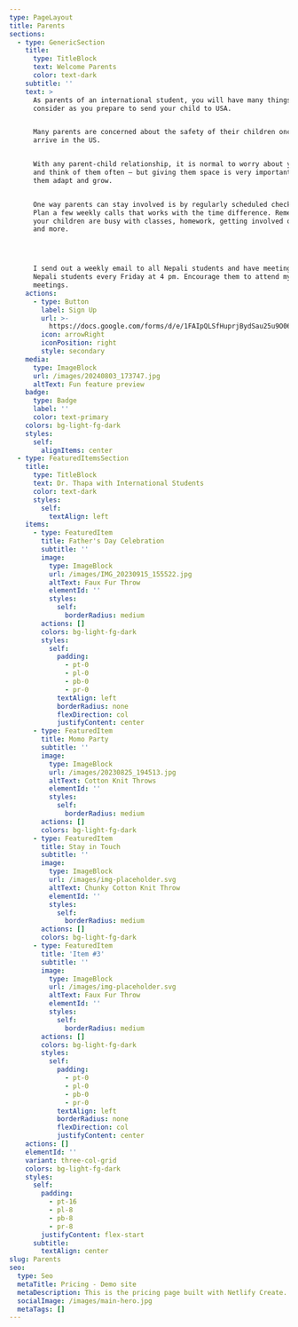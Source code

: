 ```yaml
---
type: PageLayout
title: Parents
sections:
  - type: GenericSection
    title:
      type: TitleBlock
      text: Welcome Parents
      color: text-dark
    subtitle: ''
    text: >
      As parents of an international student, you will have many things to
      consider as you prepare to send your child to USA.


      Many parents are concerned about the safety of their children once they
      arrive in the US.


      With any parent-child relationship, it is normal to worry about your child
      and think of them often – but giving them space is very important to help
      them adapt and grow.


      One way parents can stay involved is by regularly scheduled check-ins.
      Plan a few weekly calls that works with the time difference. Remember that
      your children are busy with classes, homework, getting involved on campus
      and more.




      I send out a weekly email to all Nepali students and have meeting for
      Nepali students every Friday at 4 pm. Encourage them to attend my
      meetings. 
    actions:
      - type: Button
        label: Sign Up
        url: >-
          https://docs.google.com/forms/d/e/1FAIpQLSfHuprjBydSau25u9O069pq1s0fH8i178Ga9m3hWnAzNW9dxg/viewform?usp=sf_link
        icon: arrowRight
        iconPosition: right
        style: secondary
    media:
      type: ImageBlock
      url: /images/20240803_173747.jpg
      altText: Fun feature preview
    badge:
      type: Badge
      label: ''
      color: text-primary
    colors: bg-light-fg-dark
    styles:
      self:
        alignItems: center
  - type: FeaturedItemsSection
    title:
      type: TitleBlock
      text: Dr. Thapa with International Students
      color: text-dark
      styles:
        self:
          textAlign: left
    items:
      - type: FeaturedItem
        title: Father's Day Celebration
        subtitle: ''
        image:
          type: ImageBlock
          url: /images/IMG_20230915_155522.jpg
          altText: Faux Fur Throw
          elementId: ''
          styles:
            self:
              borderRadius: medium
        actions: []
        colors: bg-light-fg-dark
        styles:
          self:
            padding:
              - pt-0
              - pl-0
              - pb-0
              - pr-0
            textAlign: left
            borderRadius: none
            flexDirection: col
            justifyContent: center
      - type: FeaturedItem
        title: Momo Party
        subtitle: ''
        image:
          type: ImageBlock
          url: /images/20230825_194513.jpg
          altText: Cotton Knit Throws
          elementId: ''
          styles:
            self:
              borderRadius: medium
        actions: []
        colors: bg-light-fg-dark
      - type: FeaturedItem
        title: Stay in Touch
        subtitle: ''
        image:
          type: ImageBlock
          url: /images/img-placeholder.svg
          altText: Chunky Cotton Knit Throw
          elementId: ''
          styles:
            self:
              borderRadius: medium
        actions: []
        colors: bg-light-fg-dark
      - type: FeaturedItem
        title: 'Item #3'
        subtitle: ''
        image:
          type: ImageBlock
          url: /images/img-placeholder.svg
          altText: Faux Fur Throw
          elementId: ''
          styles:
            self:
              borderRadius: medium
        actions: []
        colors: bg-light-fg-dark
        styles:
          self:
            padding:
              - pt-0
              - pl-0
              - pb-0
              - pr-0
            textAlign: left
            borderRadius: none
            flexDirection: col
            justifyContent: center
    actions: []
    elementId: ''
    variant: three-col-grid
    colors: bg-light-fg-dark
    styles:
      self:
        padding:
          - pt-16
          - pl-8
          - pb-8
          - pr-8
        justifyContent: flex-start
      subtitle:
        textAlign: center
slug: Parents
seo:
  type: Seo
  metaTitle: Pricing - Demo site
  metaDescription: This is the pricing page built with Netlify Create.
  socialImage: /images/main-hero.jpg
  metaTags: []
---
```

